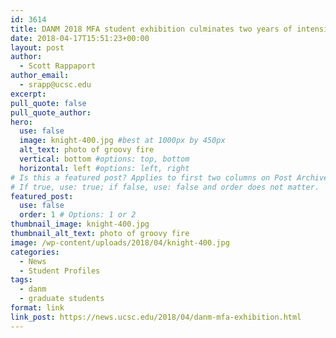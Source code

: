 ```yaml
---
id: 3614
title: DANM 2018 MFA student exhibition culminates two years of intensive study and creative work
date: 2018-04-17T15:51:23+00:00
layout: post
author:
  - Scott Rappaport
author_email:
  - srapp@ucsc.edu
excerpt: 
pull_quote: false
pull_quote_author:
hero:
  use: false
  image: knight-400.jpg #best at 1000px by 450px
  alt_text: photo of groovy fire
  vertical: bottom #options: top, bottom
  horizontal: left #options: left, right
# Is this a featured post? Applies to first two columns on Post Archive Page.
# If true, use: true; if false, use: false and order does not matter.
featured_post:
  use: false
  order: 1 # Options: 1 or 2
thumbnail_image: knight-400.jpg
thumbnail_alt_text: photo of groovy fire
image: /wp-content/uploads/2018/04/knight-400.jpg
categories:
  - News
  - Student Profiles
tags:
  - danm
  - graduate students
format: link
link_post: https://news.ucsc.edu/2018/04/danm-mfa-exhibition.html
---
```


